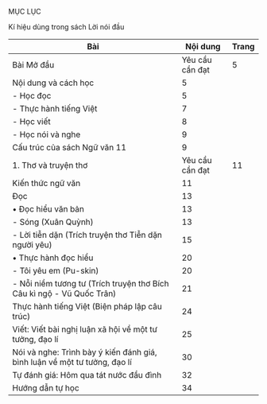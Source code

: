 MỤC LỤC

Kí hiệu dùng trong sách
Lời nói đầu

Bài | Nội dung | Trang
--- | --- | ---
Bài Mở đầu | Yêu cầu cần đạt | 5
 | Nội dung và cách học | 5
 | - Học đọc | 5
 | - Thực hành tiếng Việt | 7
 | - Học viết | 8
 | - Học nói và nghe | 9
 | Cấu trúc của sách Ngữ văn 11 | 9
1. Thơ và truyện thơ | Yêu cầu cần đạt | 11
 | Kiến thức ngữ văn | 11
 | Đọc | 13
 | • Đọc hiểu văn bản | 13
 | - Sóng (Xuân Quỳnh) | 13
 | - Lời tiễn dặn (Trích truyện thơ Tiễn dặn người yêu) | 15
 | • Thực hành đọc hiểu | 20
 | - Tôi yêu em (Pu-skin) | 20
 | - Nỗi niềm tương tư (Trích truyện thơ Bích Câu kì ngộ - Vũ Quốc Trân) | 21
 | Thực hành tiếng Việt (Biện pháp lập câu trúc) | 24
 | Viết: Viết bài nghị luận xã hội về một tư tưởng, đạo lí | 25
 | Nói và nghe: Trình bày ý kiến đánh giá, bình luận về một tư tưởng, đạo lí | 30
 | Tự đánh giá: Hôm qua tát nước đầu đình | 32
 | Hướng dẫn tự học | 34
